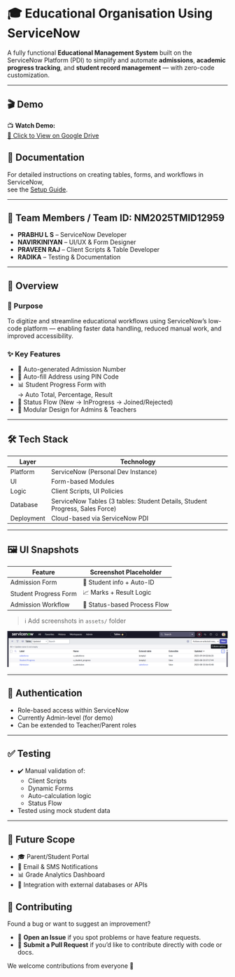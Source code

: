 # 🎓 Educational Organisation Using ServiceNow

A fully functional **Educational Management System** built on the ServiceNow Platform (PDI) to simplify and automate **admissions**, **academic progress tracking**, and **student record management** — with zero-code customization.

---

## 🎬 Demo

📺 **Watch Demo:**  
[🔗 Click to View on Google Drive](https://drive.google.com/file/d/16obHpZVqYhiE23WKoWBb10lvW6KkORIy/view?usp=sharing)

## 📖 Documentation

For detailed instructions on creating tables, forms, and workflows in ServiceNow,  
see the [Setup Guide](setupguide.md).


---

## 👥 Team Members / Team ID: NM2025TMID12959

- **PRABHU L S** – ServiceNow Developer  
- **NAVIRKINIYAN** – UI/UX & Form Designer  
- **PRAVEEN RAJ** – Client Scripts & Table Developer  
- **RADIKA** – Testing & Documentation  

---

## 📌 Overview

### 🎯 Purpose  
To digitize and streamline educational workflows using ServiceNow’s low-code platform — enabling faster data handling, reduced manual work, and improved accessibility.

### ✨ Key Features

- 🔢 Auto-generated Admission Number  
- 📍 Auto-fill Address using PIN Code  
- 📊 Student Progress Form with  
  → Auto Total, Percentage, Result  
- 🔄 Status Flow (New → InProgress → Joined/Rejected)  
- 🧩 Modular Design for Admins & Teachers

---

## 🛠️ Tech Stack

| Layer       | Technology                       |
|-------------|----------------------------------|
| Platform    | ServiceNow (Personal Dev Instance) |
| UI          | Form-based Modules               |
| Logic       | Client Scripts, UI Policies      |
| Database    | ServiceNow Tables (3 tables: Student Details, Student Progress, Sales Force) |
| Deployment  | Cloud-based via ServiceNow PDI   |

---

## 🖼️ UI Snapshots

| Feature              | Screenshot Placeholder |
|----------------------|------------------------|
| Admission Form       | 🧾 Student info + Auto-ID |
| Student Progress Form| 📈 Marks + Result Logic |
| Admission Workflow   | 🔄 Status-based Process Flow |

> ℹ️ Add screenshots in `assets/` folder 

![Screenshot](assets/image.png)

---

## 🔐 Authentication

- Role-based access within ServiceNow
- Currently Admin-level (for demo)
- Can be extended to Teacher/Parent roles

---

## ✅ Testing

- ✔️ Manual validation of:
  - Client Scripts  
  - Dynamic Forms  
  - Auto-calculation logic  
  - Status Flow  
- Tested using mock student data

---

## 🚀 Future Scope

- 🎓 Parent/Student Portal  
- 📩 Email & SMS Notifications  
- 📊 Grade Analytics Dashboard  
- 🧠 Integration with external databases or APIs

## 🤝 Contributing

Found a bug or want to suggest an improvement?  
- 🐛 **Open an Issue** if you spot problems or have feature requests.  
- 🔀 **Submit a Pull Request** if you’d like to contribute directly with code or docs.  

We welcome contributions from everyone 🚀
